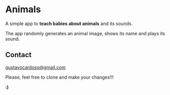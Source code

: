 # Animals
A simple app to **teach babies about animals** and its sounds.

The app randomly generates an animal image, shows its name and plays its sound.

## Contact
[gustavocardoso@gmail.com](mailto://gustavocardoso@gmail.com)

Please, feel free to clone and make your changes!!!

**:)**